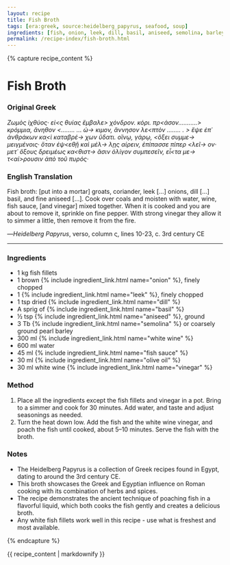 ```yaml
---
layout: recipe
title: Fish Broth
tags: [era:greek, source:heidelberg_papyrus, seafood, soup]
ingredients: [fish, onion, leek, dill, basil, aniseed, semolina, barley, white wine, water, fish sauce, olive oil, vinegar]
permalink: /recipe-index/fish-broth.html
---
```


{% capture recipe_content %}
# Fish Broth

### Original Greek
*Ζωμὸς ἰχθύος‧ εἰ<ς θυίας ἔμβαλε> χόνδρον. κόρι. πρ<άσον...........> κρόμμια, ἄνηθον <........ ... ὠ-> κιμον, ἄννησον λε<πτὸν ........ . > ἕψε ἐπ᾽ ἀνθράκων κα̣<ὶ καταβρέ-> χων ὕδατι. οἴνῳ, γάρῳ, <ὄξει συμμε-> μειγμένοις‧ ὅταν ἑψ<εθῇ καὶ μέλ-> λῃς αἰρειν, ἐπίπασσε πίπερ <λεῖ-> ον‧ μετ᾽ ὄξους δρειμέως κα<θιστ-> ᾶσιν ὀλίγον συμπεσεῖν, εἶ<τα με-> τ<αί>ρουσιν ἀπὸ τοῦ πυρός‧*

### English Translation
Fish broth: [put into a mortar] groats, coriander, leek [...] onions, dill [...] basil, and fine aniseed [...]. Cook over coals and moisten with water, wine, fish sauce, [and vinegar] mixed together. When it is cooked and you are about to remove it, sprinkle on fine pepper. With strong vinegar they allow it to simmer a little, then remove it from the fire.

—*Heidelberg Papyrus*, verso, column ς, lines 10-23, c. 3rd century CE

___

### Ingredients
- 1 kg fish fillets
- 1 brown {% include ingredient_link.html name="onion" %}, finely chopped
- 1 {% include ingredient_link.html name="leek" %}, finely chopped
- 1 tsp dried {% include ingredient_link.html name="dill" %}
- A sprig of {% include ingredient_link.html name="basil" %}
- ½ tsp {% include ingredient_link.html name="aniseed" %}, ground
- 3 Tb {% include ingredient_link.html name="semolina" %} or coarsely ground pearl barley
- 300 ml {% include ingredient_link.html name="white wine" %}
- 600 ml water
- 45 ml {% include ingredient_link.html name="fish sauce" %}
- 30 ml {% include ingredient_link.html name="olive oil" %}
- 30 ml white wine {% include ingredient_link.html name="vinegar" %}

### Method
1. Place all the ingredients except the fish fillets and vinegar in a pot. Bring to a simmer and cook for 30 minutes. Add water, and taste and adjust seasonings as needed.
2. Turn the heat down low. Add the fish and the white wine vinegar, and poach the fish until cooked, about 5–10 minutes. Serve the fish with the broth.

### Notes
- The Heidelberg Papyrus is a collection of Greek recipes found in Egypt, dating to around the 3rd century CE.
- This broth showcases the Greek and Egyptian influence on Roman cooking with its combination of herbs and spices.
- The recipe demonstrates the ancient technique of poaching fish in a flavorful liquid, which both cooks the fish gently and creates a delicious broth.
- Any white fish fillets work well in this recipe - use what is freshest and most available.

{% endcapture %}

{{ recipe_content | markdownify }}